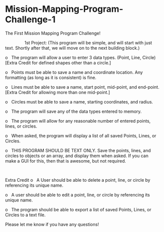 # Mission-Mapping-Program-Challenge-1
The First Mission Mapping Program Challenge!

                1st Project: (This program will be simple, and will start with just text. Shortly after that, we will move on to the next building block.)
                
o   The program will allow a user to enter 3 data types. (Point, Line, Circle) [Extra Credit for defined shapes other than a circle.]

o   Points must be able to save a name and coordinate location. Any formatting (as long as it is consistent) is fine.

o   Lines must be able to save a name, start point, mid-point, and end-point. [Extra Credit for allowing more than one mid-point.]

o   Circles must be able to save a name, starting coordinates, and radius.

o   The program will save any of the data types entered to memory.

o   The program will allow for any reasonable number of entered points, lines, or circles.

o   When asked, the program will display a list of all saved Points, Lines, or Circles.

o   THIS PROGRAM SHOULD BE TEXT ONLY. Save the points, lines, and circles to objects or an array, and display them when asked. If you can make a GUI for this, then that is awesome, but not required.

 

Extra Credit
o   A User should be able to delete a point, line, or circle by referencing its unique name.

o   A user should be able to edit a point, line, or circle by referencing its unique name.

o   The program should be able to export a list of saved Points, Lines, or Circles to a text file.

Please let me know if you have any questions!
